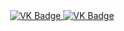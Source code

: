 <div id = "badges" align = "center">
<a href = "https://vk.com/id672505175">
<img src = "https://img.shields.io/badge/VK-blue?style=for-the-badge&logo=VK&logoColor=white" alt="VK Badge" />
</a>

<a href = "https://mail.google.com/mail/u/0/#inbox">
<img src = "https://img.shields.io/badge/EMAIL-red?style=for-the-badge&logo=Gmail&logoColor=white" alt="VK Badge" />
</a>
</div>

<div id="viewprof" align = "center">
<img src = "https://komarev.com/ghpvc/?username=baller808&style=flat-square&color=blue" alt=""/>
</div>
